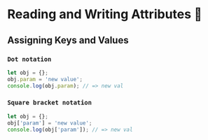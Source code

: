 # Reading and Writing Attributes 🤔

## Assigning Keys and Values

### `Dot notation`
```javascript
let obj = {};
obj.param = 'new value';
console.log(obj.param); // => new val
```

### `Square bracket notation`
```javascript
let obj = {};
obj['param'] = 'new value';
console.log(obj['param']); // => new val
```
